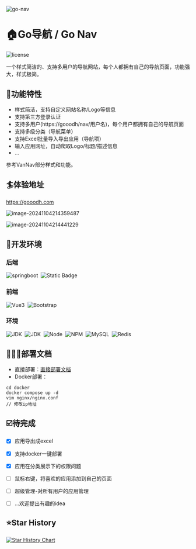 ![go-nav](https://socialify.git.ci/dawnstaryrx/go-nav/image?description=1&font=Jost&forks=1&issues=1&logo=https%3A%2F%2Fgooodh.com%2Fassets%2Flogo-DFo-4pNC.png&name=1&owner=1&pulls=1&stargazers=1&theme=Light)

# 🏠Go导航 / Go Nav

![license](https://img.shields.io/github/license/dawnstaryrx/go-nav.svg)  

一个样式简洁的、支持多用户的导航网站，每个人都拥有自己的导航页面，功能强大，样式极简。  



## 🔭功能特性

- 样式简洁，支持自定义网站名称/Logo等信息
- 支持第三方登录认证
- 支持多用户(https://gooodh/nav/用户名)，每个用户都拥有自己的导航页面
- 支持多级分类（导航菜单）
- 支持Excel批量导入导出应用（导航项）
- 输入应用网址，自动爬取Logo/标题/描述信息
- ...

参考VanNav部分样式和功能。



## 🏄体验地址

https://gooodh.com

![image-20241104214359487](https://dawnstar-blog-1309734834.cos.ap-nanjing.myqcloud.com/img/2024%2F11%2F04%2F245ecaa061bff00a96bef81443c2132d-image-20241104214359487-69f40e.png)

![image-20241104214441229](https://dawnstar-blog-1309734834.cos.ap-nanjing.myqcloud.com/img/2024%2F11%2F04%2Fa8c79e84e73a56a16566ab34b5fc7a65-image-20241104214441229-f892b8.png)



## 🔧开发环境

### 后端

![springboot](https://img.shields.io/badge/SpringBoot-3.1.5-blue)&nbsp;&nbsp;![Static Badge](https://img.shields.io/badge/SpringSecurity-3.3.4-blue) 

### 前端

![Vue3](https://img.shields.io/badge/Vue-3.4-blue)&nbsp;&nbsp;![Bootstrap](https://img.shields.io/badge/Bootstrap-5.3.3-blue)

### 环境

![JDK](https://img.shields.io/badge/JDK-17-green)&nbsp;&nbsp;![JDK](https://img.shields.io/badge/Maven-3.9.7-green)&nbsp;&nbsp;![Node](https://img.shields.io/badge/Node-20.11.1-green)&nbsp;&nbsp;![NPM](https://img.shields.io/badge/npm-10.2.4-green)&nbsp;&nbsp;![MySQL](https://img.shields.io/badge/MySQL-8.0-green)&nbsp;&nbsp;![Redis](https://img.shields.io/badge/Redis-3.2+-green)



## 👨🏼‍💻部署文档

- 直接部署：[直接部署文档](./docs/部署文档-直接部署.md)
- Docker部署：
```
cd docker
docker compose up -d
vim nginx/nginx.conf
// 修改ip地址
```



## ☑️待完成

- [x] 应用导出成excel
- [x] 支持docker一键部署
- [x] 应用在分类展示下的权限问题
- [ ] 鼠标右键，将喜欢的应用添加到自己的页面
- [ ] 超级管理-对所有用户的应用管理
- [ ] ...欢迎提出有趣的idea



## ⭐Star History

[![Star History Chart](https://api.star-history.com/svg?repos=dawnstaryrx/go-nav&type=Date)](https://star-history.com/#dawnstaryrx/go-nav&Date)
